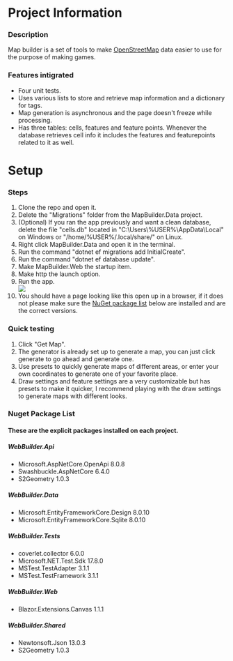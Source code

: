 <h1>Project Information</h1>
<h3>Description</h3>
Map builder is a set of tools to make <a href="https://www.openstreetmap.org/">OpenStreetMap</a>
data easier to use for the purpose of making games.

<h3>Features intigrated</h3>
<ul>
  <li>Four unit tests.</li>
  <li>Uses various lists to store and retrieve map information and a dictionary for tags.</li>
  <li>Map generation is asynchronous and the page doesn't freeze while processing.</li>
  <li>Has three tables: cells, features and feature points. Whenever the database retrieves cell info it includes the features and featurepoints related to it as well.</li>
</ul>
<h1>Setup</h1>
<h3>Steps</h3>
<ol>
  <li>Clone the repo and open it.</li>
  <li>Delete the "Migrations" folder from the MapBuilder.Data project.</li>
  <li>(Optional) If you ran the app previously and want a clean database, delete the file "cells.db" located in "C:\Users\%USER%\AppData\Local" on Windows or "/home/%USER%/.local/share/" on Linux.</li>
  <li>Right click MapBuilder.Data and open it in the terminal.</li>
  <li>Run the command "dotnet ef migrations add InitialCreate".</li>
  <li>Run the command "dotnet ef database update".</li>
  <li>Make MapBuilder.Web the startup item.</li>
  <li>Make http the launch option.</li>
  <li>Run the app.</li>
  <img src=https://github.com/user-attachments/assets/60db73ae-bf9c-4f91-9b20-e60de2987648/>
      <li>You should have a page looking like this open up in a browser, if it does not please make sure the <a href="#NuGet">NuGet package list</a> below are installed and are the correct versions.</li>
</ol>
<h3>Quick testing</h3>
<ol>
  <li>Click "Get Map".</li>
  <li>The generator is already set up to generate a map, you can just click generate to go ahead and generate one.</li>
  <li>Use presets to quickly generate maps of different areas, or enter your own coordinates to generate one of your favorite place.</li>
  <li>Draw settings and feature settings are a very customizable but has presets to make it quicker, I recommend playing with the draw settings to generate maps with different looks.</li>
</ol>
<h3 id = "NuGet">Nuget Package List</h3>
<h4>These are the explicit packages installed on each project.</h4>
<h5>WebBuilder.Api</h5>
<ul>
  <li>Microsoft.AspNetCore.OpenApi 8.0.8</li>
  <li>Swashbuckle.AspNetCore 6.4.0</li>
  <li>S2Geometry 1.0.3</li>
</ul>
<h5>WebBuilder.Data</h5>
<ul>
  <li>Microsoft.EntityFrameworkCore.Design 8.0.10</li>
  <li>Microsoft.EntityFrameworkCore.Sqlite 8.0.10</li>
</ul>
<h5>WebBuilder.Tests</h5>
<ul>
  <li>coverlet.collector 6.0.0</li>
  <li>Microsoft.NET.Test.Sdk 17.8.0</li>
  <li>MSTest.TestAdapter 3.1.1</li>
  <li>MSTest.TestFramework 3.1.1</li>
</ul>
<h5>WebBuilder.Web</h5>
<ul>
  <li>Blazor.Extensions.Canvas 1.1.1</li>
</ul>
<h5>WebBuilder.Shared</h5>
<ul>
  <li>Newtonsoft.Json 13.0.3</li>
  <li>S2Geometry 1.0.3</li>
</ul>
